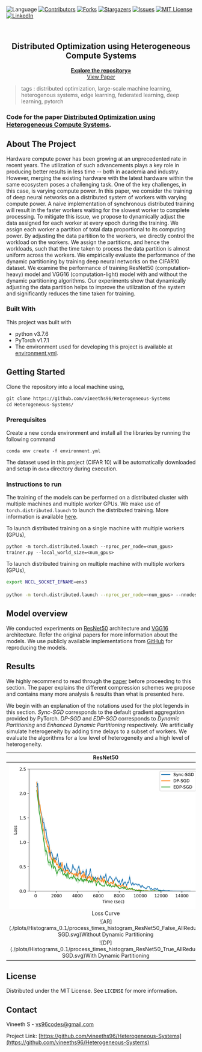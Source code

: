  ![Language](https://img.shields.io/badge/language-python--3.8.3-blue) [![Contributors][contributors-shield]][contributors-url] [![Forks][forks-shield]][forks-url] [![Stargazers][stars-shield]][stars-url] [![Issues][issues-shield]][issues-url] [![MIT License][license-shield]][license-url] [![LinkedIn][linkedin-shield]][linkedin-url]

<!-- PROJECT LOGO -->
<br />

<p align="center">
  <h2 align="center">Distributed Optimization using Heterogeneous Compute Systems</h2>
  <p align="center">
    <a href=https://github.com/vineeths96/Heterogeneous-Systems><strong>Explore the repository»</strong></a>
    <br />
    <a href=https://arxiv.org/abs/2110.08941>View Paper</a>
  </p>




</p>

> tags : distributed optimization, large-scale machine learning, heterogenous systems, edge learning, federated learning, deep learning, pytorch 



### Code for the paper [Distributed Optimization using Heterogeneous Compute Systems](https://arxiv.org/abs/2110.08941).



<!-- ABOUT THE PROJECT -->

## About The Project

Hardware compute power has been growing at an unprecedented rate in recent years. The utilization of such advancements plays a key role in producing better results in less time -- both in academia and industry. However, merging the existing hardware with the latest hardware within the same ecosystem poses a challenging task. One of the key challenges, in this case, is varying compute power. In this paper, we consider the training of deep neural networks on a distributed system of workers with varying compute power. A naive implementation of synchronous distributed training will result in the faster workers waiting for the slowest worker to complete processing. To mitigate this issue, we propose to dynamically adjust the data assigned for each worker at every epoch during the training. We assign each worker a partition of total data proportional to its computing power. By adjusting the data partition to the workers, we directly control the workload on the workers. We assign the partitions, and hence the workloads, such that the time taken to process the data partition is almost uniform across the workers. We empirically evaluate the performance of the dynamic partitioning by training deep neural networks on the CIFAR10 dataset. We examine the performance of training ResNet50 (computation-heavy) model and VGG16 (computation-light) model with and without the dynamic partitioning algorithms. Our experiments show that dynamically adjusting the data partition helps to improve the utilization of the system and significantly reduces the time taken for training.

### Built With
This project was built with 

* python v3.7.6
* PyTorch v1.7.1
* The environment used for developing this project is available at [environment.yml](environment.yml).



<!-- GETTING STARTED -->

## Getting Started

Clone the repository into a local machine using,

```shell
git clone https://github.com/vineeths96/Heterogeneous-Systems
cd Heterogeneous-Systems/
```

### Prerequisites

Create a new conda environment and install all the libraries by running the following command

```shell
conda env create -f environment.yml
```

The dataset used in this project (CIFAR 10) will be automatically downloaded and setup in `data` directory during execution.

### Instructions to run

The training of the models can be performed on a distributed cluster with multiple machines and multiple worker GPUs. We make use of `torch.distributed.launch` to launch the distributed training. More information is available [here](https://pytorch.org/tutorials/beginner/dist_overview.html).

To launch distributed training on a single machine with multiple workers (GPUs), 

```shell
python -m torch.distributed.launch --nproc_per_node=<num_gpus> trainer.py --local_world_size=<num_gpus> 
```

 To launch distributed training on multiple machine with multiple workers (GPUs), 

```sh
export NCCL_SOCKET_IFNAME=ens3

python -m torch.distributed.launch --nproc_per_node=<num_gpus> --nnodes=<num_machines> --node_rank=<node_rank> --master_addr=<master_address> --master_port=<master_port> trainer.py --local_world_size=<num_gpus>
```



## Model overview

We conducted experiments on [ResNet50](https://arxiv.org/abs/1512.03385) architecture and [VGG16](https://arxiv.org/abs/1409.1556) architecture. Refer the original papers for more information about the models. We use publicly available implementations from [GitHub](https://github.com/kuangliu/pytorch-cifar) for reproducing the models. 



<!-- RESULTS -->

## Results

We highly recommend to read through the [paper](https://arxiv.org/abs/2110.08941) before proceeding to this section. The paper explains the different compression schemes we propose and contains many more analysis & results than what is presented here. 

We begin with an explanation of the notations used for the plot legends in this section. *Sync-SGD* corresponds to the default gradient aggregation provided by PyTorch. *DP-SGD* and *EDP-SGD* corresponds to *Dynamic Partitioning* and *Enhanced Dynamic Partitioning* respectively. We artificially simulate heterogeneity by adding time delays to a subset of workers. We evaluate the algorithms for a low level of heterogeneity and a high level of heterogeneity.



|                           ResNet50                           |                            VGG16                             |
| :----------------------------------------------------------: | :----------------------------------------------------------: |
|  ![Loss](./plots/Delay_2/loss_time_ResNet50.svg)Loss Curve   |    ![Loss](./plots/Delay_2/loss_time_VGG16.svg)Loss Curve    |
| ![AR](./plots/Histograms_0.1/process_times_histogram_ResNet50_False_AllReduce SGD.svg)Without Dynamic Partitioning | ![AR](./plots/Histograms_0.1/process_times_histogram_VGG16_False_AllReduce SGD.svg)Without Dynamic Partitioning |
| ![DP](./plots/Histograms_0.1/process_times_histogram_ResNet50_True_AllReduce SGD.svg)With Dynamic Partitioning | ![DP](./plots/Histograms_0.1/process_times_histogram_VGG16_True_AllReduce SGD.svg)With Dynamic Partitioning |



<!-- LICENSE -->

## License

Distributed under the MIT License. See `LICENSE` for more information.



<!-- CONTACT -->

## Contact

Vineeth S - vs96codes@gmail.com

Project Link: [https://github.com/vineeths96/Heterogeneous-Systems](https://github.com/vineeths96/Heterogeneous-Systems)






<!-- MARKDOWN LINKS & IMAGES -->
<!-- https://www.markdownguide.org/basic-syntax/#reference-style-links -->

[contributors-shield]: https://img.shields.io/github/contributors/vineeths96/Heterogeneous-Systems.svg?style=flat-square
[contributors-url]: https://github.com/vineeths96/Heterogeneous-Systems/graphs/contributors
[forks-shield]: https://img.shields.io/github/forks/vineeths96/Heterogeneous-Systems.svg?style=flat-square
[forks-url]: https://github.com/vineeths96/Heterogeneous-Systems/network/members
[stars-shield]: https://img.shields.io/github/stars/vineeths96/Heterogeneous-Systems.svg?style=flat-square
[stars-url]: https://github.com/vineeths96/Heterogeneous-Systems/stargazers
[issues-shield]: https://img.shields.io/github/issues/vineeths96/Heterogeneous-Systems.svg?style=flat-square
[issues-url]: https://github.com/vineeths96/Heterogeneous-Systems/issues
[license-shield]: https://img.shields.io/badge/License-MIT-yellow.svg
[license-url]: https://github.com/vineeths96/Heterogeneous-Systems/blob/master/LICENSE
[linkedin-shield]: https://img.shields.io/badge/-LinkedIn-black.svg?style=flat-square&logo=linkedin&colorB=555
[linkedin-url]: https://linkedin.com/in/vineeths

